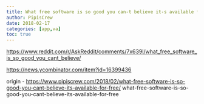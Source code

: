 ```yaml
---
title: What free software is so good you can-t believe it-s available for free?
author: PipisCrew
date: 2018-02-17
categories: [app,va]
toc: true
---
```


https://www.reddit.com/r/AskReddit/comments/7x639l/what_free_software_is_so_good_you_cant_believe/

https://news.ycombinator.com/item?id=16399436

origin - https://www.pipiscrew.com/2018/02/what-free-software-is-so-good-you-cant-believe-its-available-for-free/ what-free-software-is-so-good-you-cant-believe-its-available-for-free